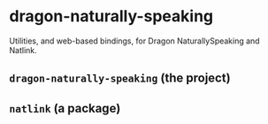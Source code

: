 # dragon-naturally-speaking

Utilities, and web-based bindings, for Dragon NaturallySpeaking and Natlink.

## `dragon-naturally-speaking` (the project)

## `natlink` (a package)


